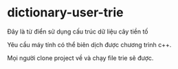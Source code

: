 # dictionary-user-trie

Đây là từ điển sử dụng cấu trúc dữ liệu cây tiền tố

Yêu cầu máy tính có thể biên dịch được chương trình c++.

Mọi người clone project về và chạy file trie sẽ được.